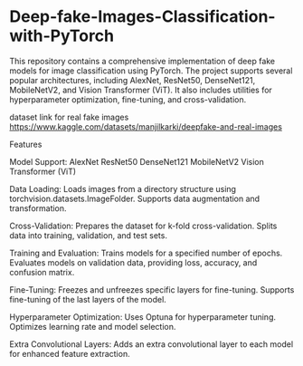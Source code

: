 # Deep-fake-Images-Classification-with-PyTorch
This repository contains a comprehensive implementation of deep fake models for image classification using PyTorch.
The project supports several popular architectures, including AlexNet, ResNet50, DenseNet121, MobileNetV2, and Vision Transformer (ViT). It also includes utilities for hyperparameter optimization, fine-tuning, and cross-validation.

dataset link for real fake images
https://www.kaggle.com/datasets/manjilkarki/deepfake-and-real-images

Features

Model Support:
AlexNet
ResNet50
DenseNet121
MobileNetV2
Vision Transformer (ViT)

Data Loading:
Loads images from a directory structure using torchvision.datasets.ImageFolder.
Supports data augmentation and transformation.

Cross-Validation:
Prepares the dataset for k-fold cross-validation.
Splits data into training, validation, and test sets.

Training and Evaluation:
Trains models for a specified number of epochs.
Evaluates models on validation data, providing loss, accuracy, and confusion matrix.

Fine-Tuning:
Freezes and unfreezes specific layers for fine-tuning.
Supports fine-tuning of the last layers of the model.

Hyperparameter Optimization:
Uses Optuna for hyperparameter tuning.
Optimizes learning rate and model selection.

Extra Convolutional Layers:
Adds an extra convolutional layer to each model for enhanced feature extraction.
